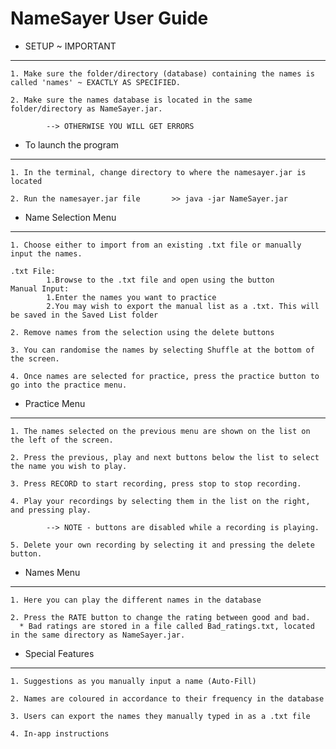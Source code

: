 # NameSayer User Guide

* SETUP ~ IMPORTANT
-------------------
	1. Make sure the folder/directory (database) containing the names is called 'names' ~ EXACTLY AS SPECIFIED.	
	
	2. Make sure the names database is located in the same folder/directory as NameSayer.jar.
	
			--> OTHERWISE YOU WILL GET ERRORS
	

* To launch the program
-----------------------
	1. In the terminal, change directory to where the namesayer.jar is located

	2. Run the namesayer.jar file 		>> java -jar NameSayer.jar



* Name Selection Menu
----------------------------
	1. Choose either to import from an existing .txt file or manually input the names.
  
	.txt File: 
        	1.Browse to the .txt file and open using the button
	Manual Input:
        	1.Enter the names you want to practice
        	2.You may wish to export the manual list as a .txt. This will be saved in the Saved List folder

	2. Remove names from the selection using the delete buttons
	
	3. You can randomise the names by selecting Shuffle at the bottom of the screen.

	4. Once names are selected for practice, press the practice button to go into the practice menu.



* Practice Menu
-------------------------------
	1. The names selected on the previous menu are shown on the list on the left of the screen.
 
	2. Press the previous, play and next buttons below the list to select the name you wish to play.

	3. Press RECORD to start recording, press stop to stop recording.

	4. Play your recordings by selecting them in the list on the right, and pressing play.

			--> NOTE - buttons are disabled while a recording is playing.
	
	5. Delete your own recording by selecting it and pressing the delete button.


* Names Menu
----------------------------------------
	1. Here you can play the different names in the database

	2. Press the RATE button to change the rating between good and bad.
      * Bad ratings are stored in a file called Bad_ratings.txt, located in the same directory as NameSayer.jar.

* Special Features
----------------------------------------
	1. Suggestions as you manually input a name (Auto-Fill)

	2. Names are coloured in accordance to their frequency in the database
	
	3. Users can export the names they manually typed in as a .txt file
	
	4. In-app instructions
